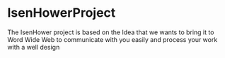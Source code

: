 # IsenHowerProject
The IsenHower project is based on the Idea that we wants to bring it to Word Wide Web to communicate with you easily and process your work with a well design
